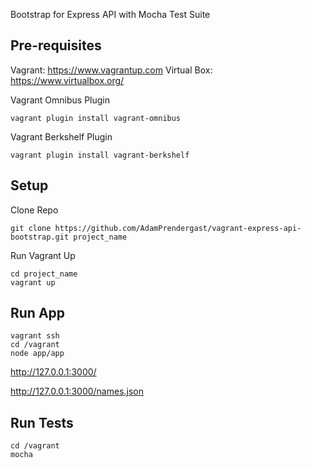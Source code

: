 Bootstrap for Express API with Mocha Test Suite

## Pre-requisites

Vagrant: https://www.vagrantup.com
Virtual Box: https://www.virtualbox.org/

Vagrant Omnibus Plugin

	vagrant plugin install vagrant-omnibus	

Vagrant Berkshelf Plugin

	vagrant plugin install vagrant-berkshelf


## Setup

Clone Repo

	git clone https://github.com/AdamPrendergast/vagrant-express-api-bootstrap.git project_name

Run Vagrant Up

	cd project_name
	vagrant up

## Run App

	vagrant ssh
	cd /vagrant
	node app/app

http://127.0.0.1:3000/

http://127.0.0.1:3000/names.json

## Run Tests

	cd /vagrant
	mocha
